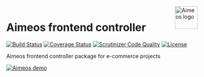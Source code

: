 <a href="https://aimeos.org/">
    <img src="https://aimeos.org/fileadmin/template/icons/logo.png" alt="Aimeos logo" title="Aimeos" align="right" height="60" />
</a>

# Aimeos frontend controller

[![Build Status](https://circleci.com/gh/aimeos/ai-controller-frontend.svg?style=shield)](https://circleci.com/gh/aimeos/ai-controller-frontend)
[![Coverage Status](https://coveralls.io/repos/aimeos/ai-controller-frontend/badge.svg?branch=master)](https://coveralls.io/r/aimeos/ai-controller-frontend?branch=master)
[![Scrutinizer Code Quality](https://scrutinizer-ci.com/g/aimeos/ai-controller-frontend/badges/quality-score.png?b=master)](https://scrutinizer-ci.com/g/aimeos/ai-controller-frontend/?branch=master)
[![License](https://poser.pugx.org/aimeos/ai-controller-frontend/license.svg)](https://packagist.org/packages/aimeos/ai-controller-frontend)

Aimeos frontend controller package for e-commerce projects

[![Aimeos demo](https://aimeos.org/fileadmin/user_upload/demo.jpg)](http://demo.aimeos.org/)

